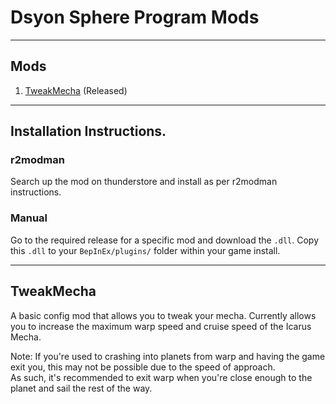 # Dsyon Sphere Program Mods
---

## Mods
1. [TweakMecha](#TweakMecha) (Released)

---

## Installation Instructions.

### r2modman
Search up the mod on thunderstore and install as per r2modman instructions.

### Manual
Go to the required release for a specific mod and download the `.dll`.
Copy this `.dll` to your `BepInEx/plugins/` folder within your game install.

---

## TweakMecha

A basic config mod that allows you to tweak your mecha.  Currently allows you to increase the maximum warp speed and cruise speed of the Icarus Mecha.

Note: If you're used to crashing into planets from warp and having the game exit you, this may not be possible due to the speed of approach.  
As such, it's recommended to exit warp when you're close enough to the planet and sail the rest of the way.
